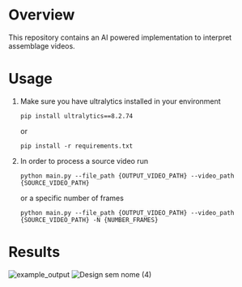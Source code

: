 # Overview
This repository contains an AI powered implementation to interpret assemblage videos.

# Usage
1. Make sure you have ultralytics installed in your environment
   ```
   pip install ultralytics==8.2.74
   ```
   or
   ```
   pip install -r requirements.txt
   ```

2. In order to process a source video run
   ```
   python main.py --file_path {OUTPUT_VIDEO_PATH} --video_path {SOURCE_VIDEO_PATH}
   ```
   or a specific number of frames
   ```
   python main.py --file_path {OUTPUT_VIDEO_PATH} --video_path {SOURCE_VIDEO_PATH} -N {NUMBER_FRAMES}
   ```

# Results
![example_output](https://github.com/user-attachments/assets/1dd36173-fd66-451e-a10b-3666f5eb1d90)
![Design sem nome (4)](https://github.com/user-attachments/assets/966a1e12-2997-4cf0-b319-67fea14999fa)


